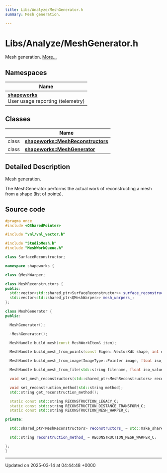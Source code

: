 ```yaml
---
title: Libs/Analyze/MeshGenerator.h
summary: Mesh generation. 

---
```


# Libs/Analyze/MeshGenerator.h

Mesh generation.  [More...](#detailed-description)

## Namespaces

| Name           |
| -------------- |
| **[shapeworks](../Namespaces/namespaceshapeworks.md)** <br>User usage reporting (telemetry)  |

## Classes

|                | Name           |
| -------------- | -------------- |
| class | **[shapeworks::MeshReconstructors](../Classes/classshapeworks_1_1MeshReconstructors.md)**  |
| class | **[shapeworks::MeshGenerator](../Classes/classshapeworks_1_1MeshGenerator.md)**  |

## Detailed Description

Mesh generation. 

The MeshGenerator performs the actual work of reconstructing a mesh from a shape (list of points). 




## Source code

```cpp
#pragma once
#include <QSharedPointer>

#include "vnl/vnl_vector.h"

#include "StudioMesh.h"
#include "MeshWorkQueue.h"

class SurfaceReconstructor;

namespace shapeworks {

class QMeshWarper;

class MeshReconstructors {
public:
  std::vector<std::shared_ptr<SurfaceReconstructor>> surface_reconstructors_;
  std::vector<std::shared_ptr<QMeshWarper>> mesh_warpers_;
};

class MeshGenerator {
public:

  MeshGenerator();

  ~MeshGenerator();

  MeshHandle build_mesh(const MeshWorkItem& item);

  MeshHandle build_mesh_from_points(const Eigen::VectorXd& shape, int domain);

  MeshHandle build_mesh_from_image(ImageType::Pointer image, float iso_value = 0.0001);

  MeshHandle build_mesh_from_file(std::string filename, float iso_value = 0.0001);

  void set_mesh_reconstructors(std::shared_ptr<MeshReconstructors> reconstructors);

  void set_reconstruction_method(std::string method);
  std::string get_reconstruction_method();

  static const std::string RECONSTRUCTION_LEGACY_C;
  static const std::string RECONSTRUCTION_DISTANCE_TRANSFORM_C;
  static const std::string RECONSTRUCTION_MESH_WARPER_C;

private:

  std::shared_ptr<MeshReconstructors> reconstructors_ = std::make_shared<MeshReconstructors>();

  std::string reconstruction_method_ = RECONSTRUCTION_MESH_WARPER_C;

};
}
```


-------------------------------

Updated on 2025-03-14 at 04:44:48 +0000
